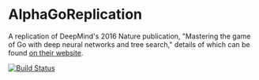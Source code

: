 # AlphaGoReplication

A replication of DeepMind's 2016 Nature publication, "Mastering the game of Go with deep neural networks and tree search," details of which can be found [on their website](http://deepmind.com/alpha-go.html).

[![Build Status](https://travis-ci.org/Rochester-NRT/AlphaGo.svg?branch=master)](https://travis-ci.org/Rochester-NRT/AlphaGo)
